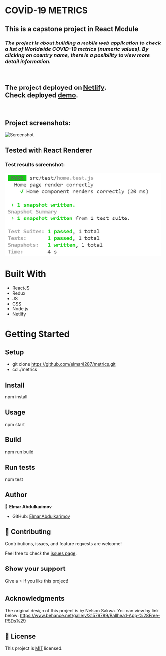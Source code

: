 # <b>COVİD-19 METRICS</b>
## <b>This is a capstone project in React Module</b>
### <i>The project is about building a mobile web application to check a list of Worldwide COVID-19 metrics (numeric values). By clicking on country name, there is a posibility to view more detail information.</i>
<br>

## The project deployed on [Netlify](https://www.netlify.com/). <br><b>Check deployed [demo]().</b>
<br>

## Project screenshots:
![Screenshot]()

## Tested with React Renderer
### Test results screenshot:

![Test Screenshot](./src/assets/screenshots/test-result.PNG)
# Built With
- ReactJS
- Redux
- JS 
- CSS
- Node.js
- Netlify

# Getting Started

## Setup
- git clone https://github.com/elmar8287/metrics.git
- cd ./metrics

## Install
npm install

## Usage
npm start

## Build
npm run build

## Run tests
npm test

## Author

👤 **Elmar Abdulkarimov**

- GitHub: [Elmar Abdulkarimov](https://github.com/elmar8287)


## 🤝 Contributing

Contributions, issues, and feature requests are welcome!

Feel free to check the [issues page](../../issues/).

## Show your support

Give a ⭐️ if you like this project!

## Acknowledgments

The original design of this project is by Nelson Sakwa. You can view by link below: https://www.behance.net/gallery/31579789/Ballhead-App-%28Free-PSDs%29

## 📝 License

This project is [MIT](./MIT.md) licensed.
